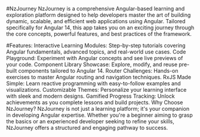 #NzJourney
NzJourney is a comprehensive Angular-based learning and exploration platform designed to help developers master the art of building dynamic, scalable, and efficient web applications using Angular. Tailored specifically for Angular 14, this app takes you on an exciting journey through the core concepts, powerful features, and best practices of the framework.

#Features:
Interactive Learning Modules: Step-by-step tutorials covering Angular fundamentals, advanced topics, and real-world use cases.
Code Playground: Experiment with Angular concepts and see live previews of your code.
Component Library Showcase: Explore, modify, and reuse pre-built components tailored to Angular 14.
Router Challenges: Hands-on exercises to master Angular routing and navigation techniques.
RxJS Made Simple: Learn reactive programming with easy-to-follow examples and visualizations.
Customizable Themes: Personalize your learning interface with sleek and modern designs.
Gamified Progress Tracking: Unlock achievements as you complete lessons and build projects.
Why Choose NzJourney?
NzJourney is not just a learning platform; it's your companion in developing Angular expertise. Whether you're a beginner aiming to grasp the basics or an experienced developer seeking to refine your skills, NzJourney offers a structured and engaging pathway to success.
